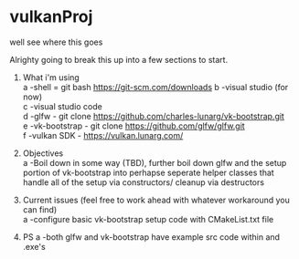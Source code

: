# vulkanProj
well see where this goes  

Alrighty going to break this up into a few sections to start.  

1. What i'm using   
    a  -shell = git bash https://git-scm.com/downloads
    b  -visual studio (for now)  
    c  -visual studio code  
    d  -glfw - git clone https://github.com/charles-lunarg/vk-bootstrap.git  
    e  -vk-bootstrap - git clone https://github.com/glfw/glfw.git   
    f  -vulkan SDK - https://vulkan.lunarg.com/

2. Objectives  
    a  -Boil down in some way (TBD), further boil down glfw and the setup   
        portion of vk-bootstrap into perhapse seperate helper classes that   
        handle all of the setup via constructors/ cleanup via destructors  
  
3. Current issues (feel free to work ahead with whatever workaround you can find)  
    a  -configure basic vk-bootstrap setup code with CMakeList.txt file  

4.  PS
    a  -both glfw and vk-bootstrap have example src code within and .exe's
